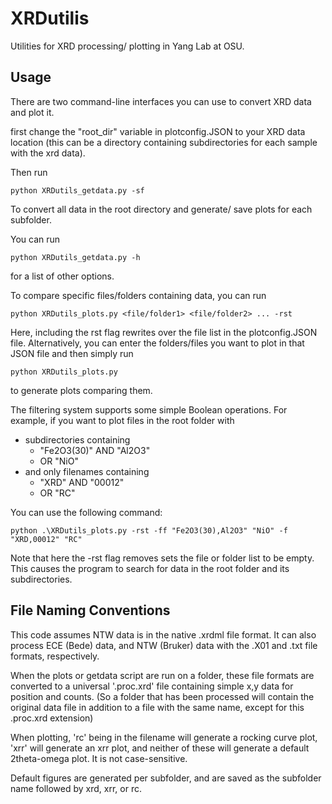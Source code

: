 # XRDutilis
Utilities for XRD processing/ plotting in Yang Lab at OSU.

## Usage
There are two command-line interfaces you can use to convert XRD data and plot it.

first change the "root_dir" variable in plotconfig.JSON to your XRD data location (this can be a directory containing subdirectories for each sample with the xrd data). 

Then run
~~~
python XRDutils_getdata.py -sf
~~~
To convert all data in the root directory and generate/ save plots for each subfolder. 

You can run
~~~
python XRDutils_getdata.py -h
~~~
for a list of other options.

To compare specific files/folders containing data, you can run
~~~
python XRDutils_plots.py <file/folder1> <file/folder2> ... -rst
~~~


Here, including the rst flag rewrites over the file list in the plotconfig.JSON file. Alternatively, you can enter the folders/files you want to plot in that JSON file and then simply run 
~~~
python XRDutils_plots.py
~~~
to generate plots comparing them.

The filtering system supports some simple Boolean operations. For example, if you want to plot files in the root folder with 
* subdirectories containing 
    * "Fe2O3(30)" AND "Al2O3" 
    * OR "NiO"
* and only filenames containing
    * "XRD" AND "00012"
    * OR "RC"

You can use the following command:
~~~
python .\XRDutils_plots.py -rst -ff "Fe2O3(30),Al2O3" "NiO" -f "XRD,00012" "RC"
~~~

Note that here the -rst flag removes sets the file or folder list to be empty. This causes the program to search for data in the root folder and its subdirectories.

## File Naming Conventions
This code assumes NTW data is in the native .xrdml file format. It can also process ECE (Bede) data, and NTW (Bruker) data with the .X01 and .txt file formats, respectively. 

When the plots or getdata script are run on a folder, these file formats are converted to a universal '.proc.xrd' file containing simple x,y data for position and counts. (So a folder that has been processed will contain the original data file in addition to a file with the same name, except for this .proc.xrd extension)

When plotting, 'rc' being in the filename will generate a rocking curve plot, 'xrr' will generate an xrr plot, and neither of these will generate a default 2theta-omega plot. It is not case-sensitive.

Default figures are generated per subfolder, and are saved as the subfolder name followed by xrd, xrr, or rc.